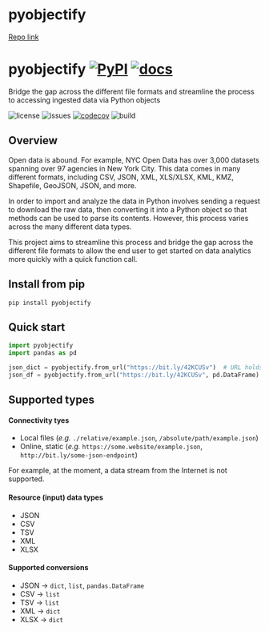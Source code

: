 # pyobjectify

[Repo link](https://github.com/wu-rymd/pyobjectify)

# pyobjectify [![PyPI](https://img.shields.io/pypi/v/pyobjectify?style=flat-square&color=222222)](https://pypi.org/project/pyobjectify) [![docs](https://img.shields.io/badge/-docs-black?style=flat-square)](https://wu-rymd.github.io/pyobjectify/docs/_build/html/index.html) 

Bridge the gap across the different file formats and streamline the process to accessing ingested data via Python objects

![license](https://img.shields.io/badge/license-MIT-green?style=flat-square&color=022169) ![issues](https://img.shields.io/github/issues/wu-rymd/pyobjectify?style=flat-square&color=841C1C) [![codecov](https://codecov.io/gh/wu-rymd/pyobjectify/branch/main/graph/badge.svg?token=410L0PN9UC)](https://codecov.io/gh/wu-rymd/pyobjectify) ![build](https://img.shields.io/github/actions/workflow/status/wu-rymd/pyobjectify/build.yml?style=flat-square)

## Overview

Open data is abound. For example, NYC Open Data has over 3,000 datasets spanning over 97 agencies in New York City. This data comes in many different formats, including CSV, JSON, XML, XLS/XLSX, KML, KMZ, Shapefile, GeoJSON, JSON, and more.

In order to import and analyze the data in Python involves sending a request to download the raw data, then converting it into a Python object so that methods can be used to parse its contents. However, this process varies across the many different data types.

This project aims to streamline this process and bridge the gap across the different file formats to allow the end user to get started on data analytics more quickly with a quick function call.

## Install from pip

```
pip install pyobjectify
```

## Quick start

```python
import pyobjectify
import pandas as pd

json_dict = pyobjectify.from_url("https://bit.ly/42KCUSv")  # URL holds JSON data, returns data in dict
json_df = pyobjectify.from_url("https://bit.ly/42KCUSv", pd.DataFrame)  # User-specified output data type
```

## Supported types

#### Connectivity tyes

- Local files (_e.g._ `./relative/example.json`, `/absolute/path/example.json`)
- Online, static (_e.g._ `https://some.website/example.json`, `http://bit.ly/some-json-endpoint`)

For example, at the moment, a data stream from the Internet is not supported.

#### Resource (input) data types

- JSON
- CSV
- TSV
- XML
- XLSX

#### Supported conversions

- JSON &rarr; `dict`, `list`, `pandas.DataFrame`
- CSV &rarr; `list`
- TSV &rarr; `list`
- XML &rarr; `dict`
- XLSX &rarr; `dict`

